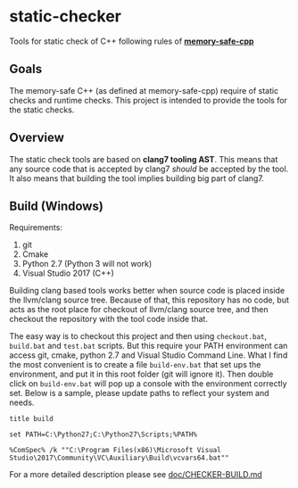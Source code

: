 # static-checker
Tools for static check of C++ following rules of [__memory-safe-cpp__](https://github.com/node-dot-cpp/memory-safe-cpp)



Goals
-----

The memory-safe C++ (as defined at memory-safe-cpp) require of static checks and runtime checks. This project is intended to provide the tools for the static checks.


Overview
--------
The static check tools are based on __clang7 tooling AST__. This means that any source code that is accepted by clang7 _should_ be accepted by the tool. It also means that building the tool implies building big part of clang7.



Build (Windows)
---------------

Requirements:

1. git
2. Cmake
3. Python 2.7 (Python 3 will not work)
4. Visual Studio 2017 (C++)

Building clang based tools works better when source code is placed inside the llvm/clang source tree.
Because of that, this repository has no code, but acts as the root place for checkout of llvm/clang source tree, and then checkout the repository with the tool code inside that.

The easy way is to checkout this project and then using `checkout.bat`, `build.bat` and `test.bat` scripts. But this require your PATH environment can access git, cmake, python 2.7 and Visual Studio Command Line. What I find the most convenient is to create a file `build-env.bat` that set ups the environment, and put it in this root folder (git will ignore it). Then double click on `build-env.bat` will pop up a console with the environment correctly set. Below is a sample, please update paths to reflect your system and needs.

	title build

	set PATH=C:\Python27;C:\Python27\Scripts;%PATH%

	%ComSpec% /k ""C:\Program Files(x86)\Microsoft Visual Studio\2017\Community\VC\Auxiliary\Build\vcvars64.bat""


For a more detailed description please see [doc/CHECKER-BUILD.md](doc/CHECKER-BUILD.md)
